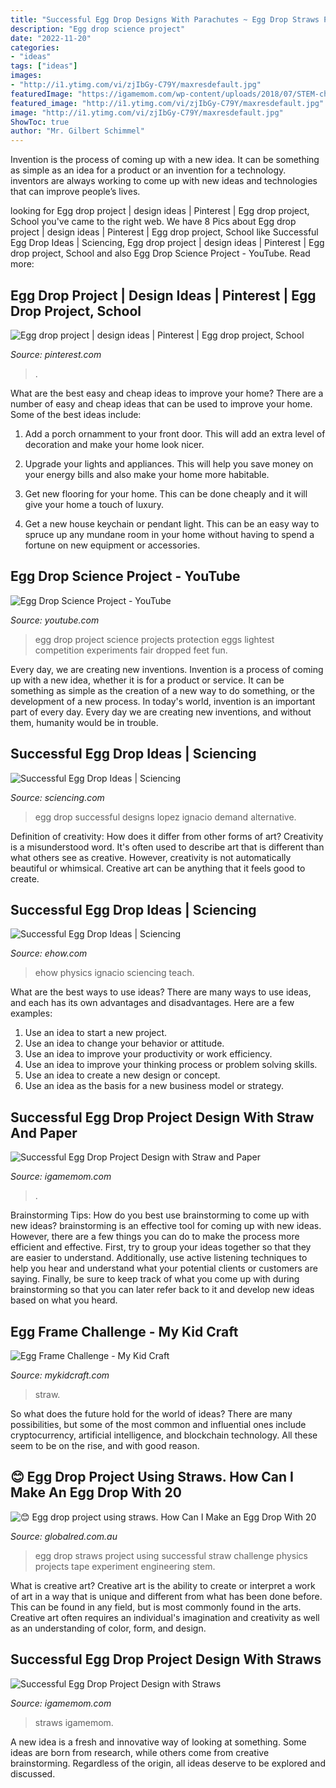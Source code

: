 ```yaml
---
title: "Successful Egg Drop Designs With Parachutes ~ Egg Drop Straws Project Using Successful Straw Challenge Physics Projects Tape Experiment Engineering Stem"
description: "Egg drop science project"
date: "2022-11-20"
categories:
- "ideas"
tags: ["ideas"]
images:
- "http://i1.ytimg.com/vi/zjIbGy-C79Y/maxresdefault.jpg"
featuredImage: "https://igamemom.com/wp-content/uploads/2018/07/STEM-challenge-egg-drop-project-straw-paper.jpg"
featured_image: "http://i1.ytimg.com/vi/zjIbGy-C79Y/maxresdefault.jpg"
image: "http://i1.ytimg.com/vi/zjIbGy-C79Y/maxresdefault.jpg"
ShowToc: true
author: "Mr. Gilbert Schimmel"
---
```



Invention is the process of coming up with a new idea. It can be something as simple as an idea for a product or an invention for a technology. inventors are always working to come up with new ideas and technologies that can improve people’s lives.

	

		
looking for Egg drop project | design ideas | Pinterest | Egg drop project, School you've came to the right web. We have 8 Pics about Egg drop project | design ideas | Pinterest | Egg drop project, School like Successful Egg Drop Ideas | Sciencing, Egg drop project | design ideas | Pinterest | Egg drop project, School and also Egg Drop Science Project - YouTube. Read more:
		
    
## Egg Drop Project | Design Ideas | Pinterest | Egg Drop Project, School

<img loading=lazy src="https://s-media-cache-ak0.pinimg.com/originals/49/e2/22/49e2220b1327604cd6d22871dc11d42c.jpg" onerror="this.onerror=null;this.src='https://tse4.mm.bing.net/th?id=OIP.V-4RYk4SfqqEHSJAuENajwHaEL&amp;pid=15.1';" alt="Egg drop project | design ideas | Pinterest | Egg drop project, School">

_Source: pinterest.com_

>. 

	

What are the best easy and cheap ideas to improve your home?
There are a number of easy and cheap ideas that can be used to improve your home. Some of the best ideas include:
1. Add a porch ornamment to your front door. This will add an extra level of decoration and make your home look nicer.

2. Upgrade your lights and appliances. This will help you save money on your energy bills and also make your home more habitable.

3. Get new flooring for your home. This can be done cheaply and it will give your home a touch of luxury.

4. Get a new house keychain or pendant light. This can be an easy way to spruce up any mundane room in your home without having to spend a fortune on new equipment or accessories.

    
## Egg Drop Science Project - YouTube

<img loading=lazy src="http://i1.ytimg.com/vi/zjIbGy-C79Y/maxresdefault.jpg" onerror="this.onerror=null;this.src='https://tse2.mm.bing.net/th?id=OIP.HaZAaqx9tmsUMaO66f2nKgHaEK&amp;pid=15.1';" alt="Egg Drop Science Project - YouTube">

_Source: youtube.com_

>egg drop project science projects protection eggs lightest competition experiments fair dropped feet fun. 

	

Every day, we are creating new inventions.
Invention is a process of coming up with a new idea, whether it is for a product or service. It can be something as simple as the creation of a new way to do something, or the development of a new process. In today's world, invention is an important part of every day. Every day we are creating new inventions, and without them, humanity would be in trouble.

    
## Successful Egg Drop Ideas | Sciencing

<img loading=lazy src="http://img-aws.ehowcdn.com/877x500p/s3.amazonaws.com/photography.prod.demandstudios.com/0e50ddec-a306-4b4f-b143-aba694151980.jpg" onerror="this.onerror=null;this.src='https://tse1.mm.bing.net/th?id=OIP.UsfjuUAySTYMODwjzbz5pAHaEO&amp;pid=15.1';" alt="Successful Egg Drop Ideas | Sciencing">

_Source: sciencing.com_

>egg drop successful designs lopez ignacio demand alternative. 

	

Definition of creativity: How does it differ from other forms of art?
Creativity is a misunderstood word. It's often used to describe art that is different than what others see as creative. However, creativity is not automatically beautiful or whimsical. Creative art can be anything that it feels good to create.

    
## Successful Egg Drop Ideas | Sciencing

<img loading=lazy src="http://img-aws.ehowcdn.com/877x500p/s3.amazonaws.com/photography.prod.demandstudios.com/86098338-2f02-46e0-a725-6016a673ae44.jpg" onerror="this.onerror=null;this.src='https://tse1.mm.bing.net/th?id=OIP.jO1INsbEdNUjLWY9N1vs4gHaEO&amp;pid=15.1';" alt="Successful Egg Drop Ideas | Sciencing">

_Source: ehow.com_

>ehow physics ignacio sciencing teach. 

	

What are the best ways to use ideas?
There are many ways to use ideas, and each has its own advantages and disadvantages. Here are a few examples: 
1. Use an idea to start a new project. 
2. Use an idea to change your behavior or attitude. 
3. Use an idea to improve your productivity or work efficiency. 
4. Use an idea to improve your thinking process or problem solving skills. 
5. Use an idea to create a new design or concept. 
6. Use an idea as the basis for a new business model or strategy.

    
## Successful Egg Drop Project Design With Straw And Paper

<img loading=lazy src="https://igamemom.com/wp-content/uploads/2018/07/STEM-challenge-egg-drop-project-straw-paper.jpg" onerror="this.onerror=null;this.src='https://tse4.mm.bing.net/th?id=OIP.3hK7KtXy8SZiCA71tAFxnAHaDy&amp;pid=15.1';" alt="Successful Egg Drop Project Design with Straw and Paper">

_Source: igamemom.com_

>. 

	

Brainstorming Tips: How do you best use brainstorming to come up with new ideas?
brainstorming is an effective tool for coming up with new ideas. However, there are a few things you can do to make the process more efficient and effective. First, try to group your ideas together so that they are easier to understand. Additionally, use active listening techniques to help you hear and understand what your potential clients or customers are saying. Finally, be sure to keep track of what you come up with during brainstorming so that you can later refer back to it and develop new ideas based on what you heard.

    
## Egg Frame Challenge - My Kid Craft

<img loading=lazy src="https://mykidcraft.com/images/egg-frame-straw-tape1.JPG" onerror="this.onerror=null;this.src='https://tse4.mm.bing.net/th?id=OIP.a-i_7JZ-V6CSPh0nfEzRkwHaFj&amp;pid=15.1';" alt="Egg Frame Challenge - My Kid Craft">

_Source: mykidcraft.com_

>straw. 

	

So what does the future hold for the world of ideas? There are many possibilities, but some of the most common and influential ones include cryptocurrency, artificial intelligence, and blockchain technology. All these seem to be on the rise, and with good reason.

    
## 😊 Egg Drop Project Using Straws. How Can I Make An Egg Drop With 20

<img loading=lazy src="https://igamemom.com/wp-content/uploads/2017/07/egg-drop-design-with-straw-illustration.jpg" onerror="this.onerror=null;this.src='https://tse3.mm.bing.net/th?id=OIP.fJyXrA6y5KZ9xeSTO4xc4wHaFa&amp;pid=15.1';" alt="😊 Egg drop project using straws. How Can I Make an Egg Drop With 20">

_Source: globalred.com.au_

>egg drop straws project using successful straw challenge physics projects tape experiment engineering stem. 

	

What is creative art?
Creative art is the ability to create or interpret a work of art in a way that is unique and different from what has been done before. This can be found in any field, but is most commonly found in the arts. Creative art often requires an individual's imagination and creativity as well as an understanding of color, form, and design.

    
## Successful Egg Drop Project Design With Straws

<img loading=lazy src="https://igamemom.com/wp-content/uploads/2020/06/Egg-drop-project-design-with-straw-only.jpg" onerror="this.onerror=null;this.src='https://tse3.mm.bing.net/th?id=OIP.PSqEYTok0IztPfqh_vQHSQHaLH&amp;pid=15.1';" alt="Successful Egg Drop Project Design with Straws">

_Source: igamemom.com_

>straws igamemom. 

	

A new idea is a fresh and innovative way of looking at something. Some ideas are born from research, while others come from creative brainstorming. Regardless of the origin, all ideas deserve to be explored and discussed.

